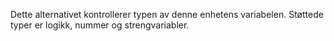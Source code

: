 Dette alternativet kontrollerer typen av denne enhetens variabelen. Støttede typer er logikk, nummer og strengvariabler.